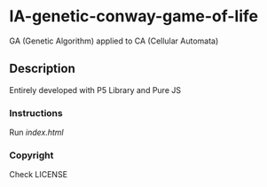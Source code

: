 # IA-genetic-conway-game-of-life
GA (Genetic Algorithm) applied to CA (Cellular Automata)

## Description
Entirely developed with P5 Library and Pure JS

### Instructions
Run *index.html*
  
### Copyright
Check LICENSE
